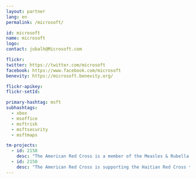 ```yaml
---
layout: partner
lang: en
permalink: /microsoft/

id: microsoft
name: microsoft
logo:
contact: jubalh@Microsoft.com

flickr:
twitter: https://twitter.com/microsoft
facebook: https://www.facebook.com/microsoft
benevity: https://microsoft.benevity.org/

flickr-apikey:
flickr-setId:

primary-hashtag: msft
subhashtags:
  - xbox
  - msoffice
  - msftrisk
  - msftsecurity
  - msftmaps

tm-projects:
  - id: 2158
    desc: "The American Red Cross is a member of the Measles & Rubella Initiative, which seeks to eliminate these diseases. We will be conducting a measles campaign in Malawi in spring 2017. This task will create a basemap of the area in order to help Red Cross teams to plan logistics and prepare for mobile data collection and field mapping in the areas. We will initially focus on these areas of Lilongwe."
  - id: 2150
    desc: "The American Red Cross is supporting the Haitian Red Cross to extend health services delivery and improve health outcomes by providing the population with equitable access to primary health services. One key element of this strategy is to increase the availability of professional health resources by training and deploying 10,000 ASCP. The Haitian Red Cross seeks to improve the effectiveness and efficiency of the services expected of this initiative and to build health resilience capacity at the community levels by leveraging its country-wide network of volunteers."
---
```

